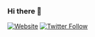 ### Hi there 👋

<!-- - 🔭 I’m currently working on USTG
- 🌱 I’m currently learning Full Stack Development 
- 📫 How to reach me: ...
- 😄 Pronouns: ...
- ⚡ Fun fact: ...
 -->
 [![Website](https://img.shields.io/website?label=codeSTACKr.com&style=for-the-badge&url=https%3A%2F%2Fcodestackr.com)](https://codestackr.com)
[![Twitter Follow](https://img.shields.io/twitter/follow/codeSTACKr?color=1DA1F2&logo=twitter&style=for-the-badge)](https://twitter.com/intent/follow?original_referer=https%3A%2F%2Fgithub.com%2FcodeSTACKr&screen_name=codeSTACKr)
